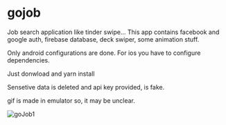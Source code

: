 # gojob
Job search application like tinder swipe...
This app contains facebook and google auth, firebase database, deck swiper, some animation stuff.

Only android configurations are done.
For ios you have to configure dependencies.

Just donwload and yarn install

Sensetive data is deleted and api key provided, is fake.

gif is made in emulator so, it may be unclear.

![goJob1](https://user-images.githubusercontent.com/43071332/54930077-a1a3a800-4f3c-11e9-9c53-7ffd170684e3.gif)


<a href="https://drive.google.com/open?id=117fPTQXyk8qoTwBH6vVUn36SEo_HsBcy" title="goJob-two"></a>


